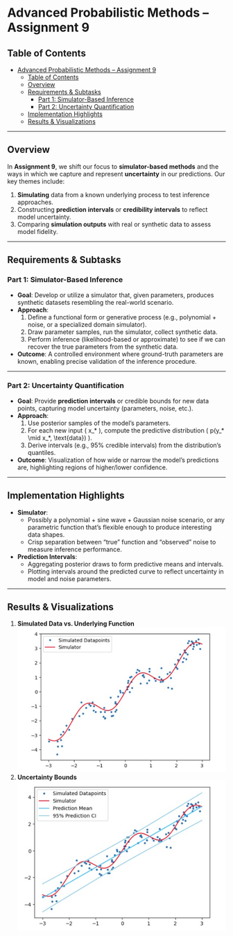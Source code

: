 # Advanced Probabilistic Methods – Assignment 9

## Table of Contents
- [Advanced Probabilistic Methods – Assignment 9](#advanced-probabilistic-methods--assignment-9)
  - [Table of Contents](#table-of-contents)
  - [Overview](#overview)
  - [Requirements \& Subtasks](#requirements--subtasks)
    - [Part 1: Simulator-Based Inference](#part-1-simulator-based-inference)
    - [Part 2: Uncertainty Quantification](#part-2-uncertainty-quantification)
  - [Implementation Highlights](#implementation-highlights)
  - [Results \& Visualizations](#results--visualizations)

---

## Overview
In **Assignment 9**, we shift our focus to **simulator-based methods** and the ways in which we capture and represent **uncertainty** in our predictions. Our key themes include:
1. **Simulating** data from a known underlying process to test inference approaches.  
2. Constructing **prediction intervals** or **credibility intervals** to reflect model uncertainty.  
3. Comparing **simulation outputs** with real or synthetic data to assess model fidelity.

---

## Requirements & Subtasks

### Part 1: Simulator-Based Inference
- **Goal**: Develop or utilize a simulator that, given parameters, produces synthetic datasets resembling the real-world scenario.  
- **Approach**:
  1. Define a functional form or generative process (e.g., polynomial + noise, or a specialized domain simulator).  
  2. Draw parameter samples, run the simulator, collect synthetic data.  
  3. Perform inference (likelihood-based or approximate) to see if we can recover the true parameters from the synthetic data.  
- **Outcome**: A controlled environment where ground-truth parameters are known, enabling precise validation of the inference procedure.

---

### Part 2: Uncertainty Quantification
- **Goal**: Provide **prediction intervals** or credible bounds for new data points, capturing model uncertainty (parameters, noise, etc.).  
- **Approach**:
  1. Use posterior samples of the model’s parameters.  
  2. For each new input \( x_* \), compute the predictive distribution \( p(y_* \mid x_*, \text{data}) \).  
  3. Derive intervals (e.g., 95% credible intervals) from the distribution’s quantiles.  
- **Outcome**: Visualization of how wide or narrow the model’s predictions are, highlighting regions of higher/lower confidence.

---

## Implementation Highlights
- **Simulator**:
  - Possibly a polynomial + sine wave + Gaussian noise scenario, or any parametric function that’s flexible enough to produce interesting data shapes.  
  - Crisp separation between “true” function and “observed” noise to measure inference performance.
- **Prediction Intervals**:
  - Aggregating posterior draws to form predictive means and intervals.  
  - Plotting intervals around the predicted curve to reflect uncertainty in model and noise parameters.

---

## Results & Visualizations

1. **Simulated Data vs. Underlying Function**  
   ![Simulated Data vs. Simulator](Screenshot%202025-03-23%20141051.jpg) 
2. **Uncertainty Bounds**  
   ![Uncertainty Intervals](Screenshot%202025-03-23%20141152.jpg)  
